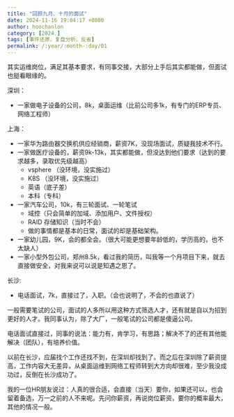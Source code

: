 ```yaml
---
title: "回顾九月、十月的面试"
date: 2024-11-16 19:04:17 +0800
author: hoochanlon
category: [2024.]
tags: [事件还原、复盘分析、反省]
permalink: /:year/:month-:day/01
---
```


其实运维岗位，满足其基本要求，有同事交接，大部分上手后其实都能做，但面试也挺看眼缘的。 <!-- more -->

深圳：

* 一家做电子设备的公司，8k，桌面运维（比前公司多1k，有专门的ERP专员、网络工程师）

上海：

* 一家华为路由器交换机供应经销商，薪资7K，没现场面试，质疑我技术不行。 
* 一家做医疗设备的，薪资9k-13k，其实都能做，但没达到他们要求（达到的要求越多，录取优先级越高）
    * vsphere （没环境，没实施过）
    * K8S （没环境，没实施过）
    * 英语（底子差）
    * 本科（专科）
* 一家汽车公司，10k，有三轮面试、一轮笔试
    * 域控（只会简单的加域、添加用户、文件授权）
    * RAID 存储知识（当时不会）
    * 做的事情都是基本的日常，面试的却是基础架构。
* 一家幼儿园，9K，会的都全会。（很大可能更想要年龄低的，学历高的，也不太缺人）
* 一家小型外包公司，郑州8.5k，看过我的简历，叫我等一个月项目下来，就去直接做安全，对我来说可以说是知遇之恩了。


长沙:

* 电话面试，7k，直接过了，入职。（会也说明了，不会的也直说了）

一般需要笔试的公司，面试的人多所以用这种方式筛选人才，还有就是自以为招到更好的人才。我同事认为，除了大厂，一般笔试的公司都是傻逼公司。

电话面试直接过，同事的说法：能力有，肯学习，有思路；解决不了的还有其他能解决（团队），有培养价值。

以前在长沙，应届找个工作还找不到，在深圳却找到了。而之后在深圳除了薪资提高，工作内容大无差异，从桌面运维到网络工程师转到大方向却很难，至少我没成功过，反倒在长沙成功了。

我的一位HR朋友说过：人真的很合适，会直接（当天）要你，如果还可以，也会留着备选，万一之前的人不来呢。先问你薪资，再说岗位薪资，要你的概率最大，其他的情况一般。